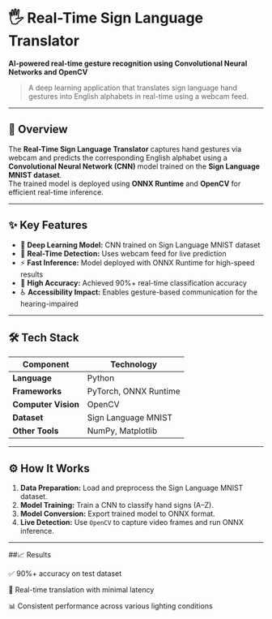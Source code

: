 # 🖐️ Real-Time Sign Language Translator  
**AI-powered real-time gesture recognition using Convolutional Neural Networks and OpenCV**

> A deep learning application that translates sign language hand gestures into English alphabets in real-time using a webcam feed.

---

## 🚀 Overview

The **Real-Time Sign Language Translator** captures hand gestures via webcam and predicts the corresponding English alphabet using a **Convolutional Neural Network (CNN)** model trained on the **Sign Language MNIST dataset**.  
The trained model is deployed using **ONNX Runtime** and **OpenCV** for efficient real-time inference.

---

## ✨ Key Features

- 🧠 **Deep Learning Model:** CNN trained on Sign Language MNIST dataset  
- 📸 **Real-Time Detection:** Uses webcam feed for live prediction  
- ⚡ **Fast Inference:** Model deployed with ONNX Runtime for high-speed results  
- 🎯 **High Accuracy:** Achieved 90%+ real-time classification accuracy  
- ♿ **Accessibility Impact:** Enables gesture-based communication for the hearing-impaired  

---

## 🛠️ Tech Stack

| Component | Technology |
|------------|-------------|
| **Language** | Python |
| **Frameworks** | PyTorch, ONNX Runtime |
| **Computer Vision** | OpenCV |
| **Dataset** | Sign Language MNIST |
| **Other Tools** | NumPy, Matplotlib |

---
## ⚙️ How It Works

1. **Data Preparation:** Load and preprocess the Sign Language MNIST dataset.  
2. **Model Training:** Train a CNN to classify hand signs (A–Z).  
3. **Model Conversion:** Export trained model to ONNX format.  
4. **Live Detection:** Use `OpenCV` to capture video frames and run ONNX inference.  

---
##📈 Results

✅ 90%+ accuracy on test dataset

🎥 Real-time translation with minimal latency

📊 Consistent performance across various lighting conditions
